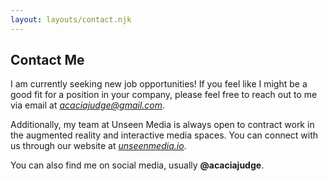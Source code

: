 ```yaml
---
layout: layouts/contact.njk
---
```


## Contact Me

I am currently seeking new job opportunities! If you feel like I might be a good fit for a position in your company, please feel free to reach out to me via email at <i><a href="mailto:acaciajudge@gmail.com">acaciajudge@gmail.com</a></i>.


Additionally, my team at Unseen Media is always open to contract work in the augmented reality and interactive media spaces. You can connect with us through our website at <i><a href="http://www.unseenmedia.io/">unseenmedia.io</a></i>.


You can also find me on social media, usually <b>@acaciajudge</b>.